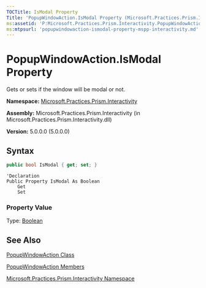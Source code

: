 ```yaml
---
TOCTitle: IsModal Property
Title: 'PopupWindowAction.IsModal Property (Microsoft.Practices.Prism.Interactivity)'
ms:assetid: 'P:Microsoft.Practices.Prism.Interactivity.PopupWindowAction.IsModal'
ms:mtpsurl: 'popupwindowaction-ismodal-property-mspp-interactivity.md'
---
```


# PopupWindowAction.IsModal Property

Gets or sets if the window will be modal or not.

**Namespace:** [Microsoft.Practices.Prism.Interactivity](https://msdn.microsoft.com/library/microsoft.practices.prism.interactivity)

**Assembly:** Microsoft.Practices.Prism.Interactivity (in Microsoft.Practices.Prism.Interactivity.dll)

**Version:** 5.0.0.0 (5.0.0.0)

## Syntax
```C#
public bool IsModal { get; set; }
```
```VB
'Declaration
Public Property IsModal As Boolean
	Get
	Set
```
### Property Value

Type: [Boolean](http://msdn.microsoft.com/en-us/library/a28wyd50)

## See Also
[PopupWindowAction Class](https://msdn.microsoft.com/library/microsoft.practices.prism.interactivity.popupwindowaction)

[PopupWindowAction Members](https://msdn.microsoft.com/library/microsoft.practices.prism.interactivity.popupwindowaction_members)

[Microsoft.Practices.Prism.Interactivity Namespace](https://msdn.microsoft.com/library/microsoft.practices.prism.interactivity)



